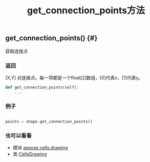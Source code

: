 ﻿---
title: get_connection_points方法
second_title: Aspose.Cells for Python via .NET API 参考资料
description:
type: docs
weight: 80
url: /zh/python-net/aspose.cells.drawing/cellsdrawing/get_connection_points/
is_root: false
---
##  get_connection_points() {#}
获取连接点


### 返回

[X,Y] 对连接点。每一项都是一个float[2]数组，[0]代表x，[1]代表y。


```python
def get_connection_points(self):
    ...
```



### 例子

```python

points = shape.get_connection_points()

```



### 也可以看看
* 模块 [aspose.cells.drawing](../../)
* 类 [CellsDrawing](/cells/zh/python-net/aspose.cells.drawing/cellsdrawing)
